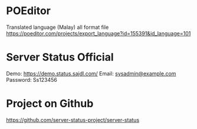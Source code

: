 # POEditor
Translated language (Malay) all format file
https://poeditor.com/projects/export_language?id=155391&id_language=101

# Server Status Official
Demo: https://demo.status.sajdl.com/
Email: sysadmin@example.com
Password: Ss123456

# Project on Github
https://github.com/server-status-project/server-status
